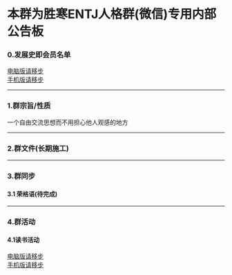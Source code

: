 # 本群为胜寒ENTJ人格群(微信)专用内部公告板
### 0.发展史即会员名单
[电脑版请移步](https://github.com/revaraver/ENTJ/tree/master/history "电脑版请移步")  
[手机版请移步](https://github.com/revaraver/ENTJ/blob/master/history/README.md "手机版请移步")

------------


### 1.群宗旨/性质
  一个自由交流思想而不用担心他人观感的地方
  

------------


### 2.群文件(长期施工)

------------


### 3.群同步
#### 3.1 荣格语(待完成)

------------


### 4.群活动
#### 4.1读书活动
[电脑版请移步](https://github.com/revaraver/ENTJ/tree/master/activity/reading "电脑版请移步")  
[手机版请移步](https://github.com/revaraver/ENTJ/blob/master/activity/reading/README.md "手机版请移步")
